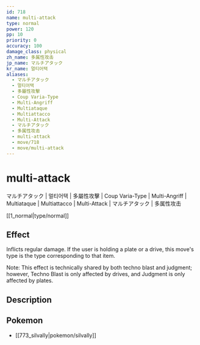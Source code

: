 ```yaml
---
id: 718
name: multi-attack
type: normal
power: 120
pp: 10
priority: 0
accuracy: 100
damage_class: physical
zh_name: 多属性攻击
jp_name: マルチアタック
kr_name: 멀티어택
aliases:
  - マルチアタック
  - 멀티어택
  - 多屬性攻擊
  - Coup Varia-Type
  - Multi-Angriff
  - Multiataque
  - Multiattacco
  - Multi-Attack
  - マルチアタック
  - 多属性攻击
  - multi-attack
  - move/718
  - move/multi-attack
---
```

# multi-attack
    
マルチアタック | 멀티어택 | 多屬性攻擊 | Coup Varia-Type | Multi-Angriff | Multiataque | Multiattacco | Multi-Attack | マルチアタック | 多属性攻击

[[1_normal|type/normal]]

## Effect

Inflicts regular damage.  If the user is holding a plate or a drive, this move's type is the type corresponding to that item.

Note: This effect is technically shared by both techno blast and judgment; however, Techno Blast is only affected by drives, and Judgment is only affected by plates.

## Description



## Pokemon

- [[773_silvally|pokemon/silvally]]

